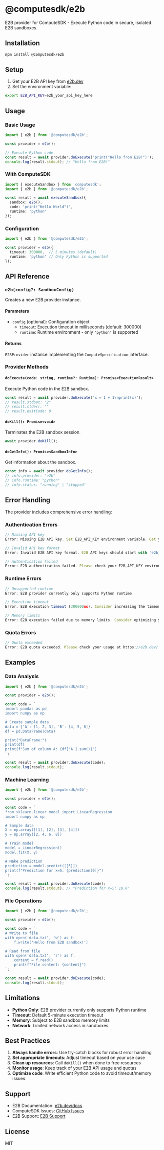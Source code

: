 # @computesdk/e2b

E2B provider for ComputeSDK - Execute Python code in secure, isolated E2B sandboxes.

## Installation

```bash
npm install @computesdk/e2b
```

## Setup

1. Get your E2B API key from [e2b.dev](https://e2b.dev/)
2. Set the environment variable:

```bash
export E2B_API_KEY=e2b_your_api_key_here
```

## Usage

### Basic Usage

```typescript
import { e2b } from '@computesdk/e2b';

const provider = e2b();

// Execute Python code
const result = await provider.doExecute('print("Hello from E2B!")');
console.log(result.stdout); // "Hello from E2B!"
```

### With ComputeSDK

```typescript
import { executeSandbox } from 'computesdk';
import { e2b } from '@computesdk/e2b';

const result = await executeSandbox({
  sandbox: e2b(),
  code: 'print("Hello World")',
  runtime: 'python'
});
```

### Configuration

```typescript
import { e2b } from '@computesdk/e2b';

const provider = e2b({
  timeout: 300000,  // 5 minutes (default)
  runtime: 'python' // Only Python is supported
});
```

## API Reference

### `e2b(config?: SandboxConfig)`

Creates a new E2B provider instance.

#### Parameters

- `config` (optional): Configuration object
  - `timeout`: Execution timeout in milliseconds (default: 300000)
  - `runtime`: Runtime environment - only `'python'` is supported

#### Returns

`E2BProvider` instance implementing the `ComputeSpecification` interface.

### Provider Methods

#### `doExecute(code: string, runtime?: Runtime): Promise<ExecutionResult>`

Execute Python code in the E2B sandbox.

```typescript
const result = await provider.doExecute('x = 1 + 1\nprint(x)');
// result.stdout: "2"
// result.stderr: ""
// result.exitCode: 0
```

#### `doKill(): Promise<void>`

Terminates the E2B sandbox session.

```typescript
await provider.doKill();
```

#### `doGetInfo(): Promise<SandboxInfo>`

Get information about the sandbox.

```typescript
const info = await provider.doGetInfo();
// info.provider: "e2b"
// info.runtime: "python"
// info.status: "running" | "stopped"
```

## Error Handling

The provider includes comprehensive error handling:

### Authentication Errors

```typescript
// Missing API key
Error: Missing E2B API key. Set E2B_API_KEY environment variable. Get your API key from https://e2b.dev/

// Invalid API key format
Error: Invalid E2B API key format. E2B API keys should start with 'e2b_'. Check your E2B_API_KEY environment variable.

// Authentication failed
Error: E2B authentication failed. Please check your E2B_API_KEY environment variable. Get your API key from https://e2b.dev/
```

### Runtime Errors

```typescript
// Unsupported runtime
Error: E2B provider currently only supports Python runtime

// Execution timeout
Error: E2B execution timeout (300000ms). Consider increasing the timeout or optimizing your code.

// Memory limits
Error: E2B execution failed due to memory limits. Consider optimizing your code or using smaller data sets.
```

### Quota Errors

```typescript
// Quota exceeded
Error: E2B quota exceeded. Please check your usage at https://e2b.dev/
```

## Examples

### Data Analysis

```typescript
import { e2b } from '@computesdk/e2b';

const provider = e2b();

const code = `
import pandas as pd
import numpy as np

# Create sample data
data = {'A': [1, 2, 3], 'B': [4, 5, 6]}
df = pd.DataFrame(data)

print("DataFrame:")
print(df)
print(f"Sum of column A: {df['A'].sum()}")
`;

const result = await provider.doExecute(code);
console.log(result.stdout);
```

### Machine Learning

```typescript
import { e2b } from '@computesdk/e2b';

const provider = e2b();

const code = `
from sklearn.linear_model import LinearRegression
import numpy as np

# Sample data
X = np.array([[1], [2], [3], [4]])
y = np.array([2, 4, 6, 8])

# Train model
model = LinearRegression()
model.fit(X, y)

# Make prediction
prediction = model.predict([[5]])
print(f"Prediction for x=5: {prediction[0]}")
`;

const result = await provider.doExecute(code);
console.log(result.stdout); // "Prediction for x=5: 10.0"
```

### File Operations

```typescript
import { e2b } from '@computesdk/e2b';

const provider = e2b();

const code = `
# Write to file
with open('data.txt', 'w') as f:
    f.write('Hello from E2B sandbox!')

# Read from file
with open('data.txt', 'r') as f:
    content = f.read()
    print(f"File content: {content}")
`;

const result = await provider.doExecute(code);
console.log(result.stdout);
```

## Limitations

- **Python Only**: E2B provider currently only supports Python runtime
- **Timeout**: Default 5-minute execution timeout
- **Memory**: Subject to E2B sandbox memory limits
- **Network**: Limited network access in sandboxes

## Best Practices

1. **Always handle errors**: Use try-catch blocks for robust error handling
2. **Set appropriate timeouts**: Adjust timeout based on your use case
3. **Clean up resources**: Call `doKill()` when done to free resources
4. **Monitor usage**: Keep track of your E2B API usage and quotas
5. **Optimize code**: Write efficient Python code to avoid timeout/memory issues

## Support

- E2B Documentation: [e2b.dev/docs](https://e2b.dev/docs)
- ComputeSDK Issues: [GitHub Issues](https://github.com/computesdk/computesdk/issues)
- E2B Support: [E2B Support](https://e2b.dev/support)

## License

MIT